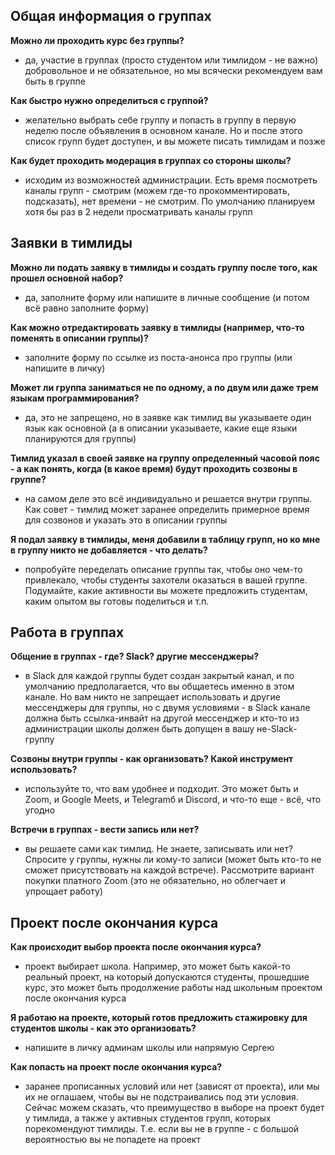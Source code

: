 ## Общая информация о группах

**Можно ли проходить курс без группы?**
- да, участие в группах (просто студентом или тимлидом - не важно) добровольное и не обязательное, но мы всячески рекомендуем вам быть в группе

**Как быстро нужно определиться с группой?**
- желательно выбрать себе группу и попасть в группу в первую неделю после объявления в основном канале. Но и после этого список групп будет доступен, и вы можете писать тимлидам и позже

**Как будет проходить модерация в группах со стороны школы?**
- исходим из возможностей администрации. Есть время посмотреть каналы групп - смотрим (можем где-то прокомментировать, подсказать), нет времени - не смотрим. По умолчанию планируем хотя бы раз в 2 недели просматривать каналы групп


## Заявки в тимлиды

**Можно ли подать заявку в тимлиды и создать группу после того, как прошел основной набор?**
- да, заполните форму или напишите в личные сообщение (и потом всё равно заполните форму)

**Как можно отредактировать заявку в тимлиды (например, что-то поменять в описании группы)?**
- заполните форму по ссылке из поста-анонса про группы (или напишите в личку)

**Может ли группа заниматься не по одному, а по двум или даже трем языкам программирования?**
- да, это не запрещено, но в заявке как тимлид вы указываете один язык как основной (а в описании указываете, какие еще языки планируются для группы)

**Тимлид указал в своей заявке на группу определенный часовой пояс - а как понять, когда (в какое время) будут проходить созвоны в группе?**
- на самом деле это всё индивидуально и решается внутри группы. Как совет - тимлид может заранее определить примерное время для созвонов и указать это в описании группы

**Я подал заявку в тимлиды, меня добавили в таблицу групп, но ко мне в группу никто не добавляется - что делать?**
- попробуйте переделать описание группы так, чтобы оно чем-то привлекало, чтобы студенты захотели оказаться в вашей группе. Подумайте, какие активности вы можете предложить студентам, каким опытом вы готовы поделиться и т.п.


## Работа в группах

**Общение в группах - где? Slack? другие мессенджеры?**
- в Slack для каждой группы будет создан закрытый канал, и по умолчанию предполагается, что вы общаетесь именно в этом канале. Но вам никто не запрещает использовать и другие мессенджеры для группы, но с двумя условиями - в Slack канале должна быть ссылка-инвайт на другой мессенджер и кто-то из администрации школы должен быть допущен в вашу не-Slack-группу

**Созвоны внутри группы - как организовать? Какой инструмент использовать?**
- используйте то, что вам удобнее и подходит. Это может быть и Zoom, и Google Meets, и Telegramб и Discord, и что-то еще - всё, что угодно

**Встречи в группах - вести запись или нет?**
- вы решаете сами как тимлид. Не знаете, записывать или нет? Спросите у группы, нужны ли кому-то записи (может быть кто-то не сможет присутствовать на каждой встрече). Рассмотрите вариант покупки платного Zoom (это не обязательно, но облегчает и упрощает работу)


## Проект после окончания курса

**Как происходит выбор проекта после окончания курса?**
- проект выбирает школа. Например, это может быть какой-то реальный проект, на который допускаются студенты, прошедшие курс, это может быть продолжение работы над школьным проектом после окончания курса

**Я работаю на проекте, который готов предложить стажировку для студентов школы - как это организовать?**
- напишите в личку админам школы или напрямую Сергею

**Как попасть на проект после окончания курса?**
- заранее прописанных условий или нет (зависят от проекта), или мы их не оглашаем, чтобы вы не подстраивались под эти условия. Сейчас можем сказать, что преимущество в выборе на проект будет у тимлида, а также у активных студентов групп, которых порекомендуют тимлиды. Т.е. если вы не в группе - с большой вероятностью вы не попадете на проект

